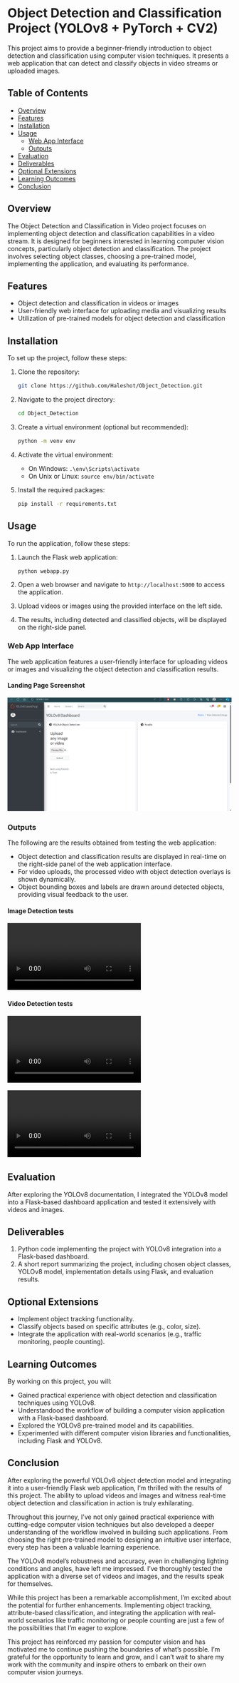 # Object Detection and Classification Project (YOLOv8 + PyTorch + CV2)

This project aims to provide a beginner-friendly introduction to object detection and classification using computer vision techniques. It presents a web application that can detect and classify objects in video streams or uploaded images.

## Table of Contents

- [Overview](#overview)
- [Features](#features)
- [Installation](#installation)
- [Usage](#usage)
  - [Web App Interface](#web-app-interface)
  - [Outputs](#outputs)
  <!-- - [Project Structure](#project-structure) -->
- [Evaluation](#evaluation)
- [Deliverables](#deliverables)
- [Optional Extensions](#optional-extensions)
- [Learning Outcomes](#learning-outcomes)
- [Conclusion](#conclusion)

## Overview

The Object Detection and Classification in Video project focuses on implementing object detection and classification capabilities in a video stream. It is designed for beginners interested in learning computer vision concepts, particularly object detection and classification. The project involves selecting object classes, choosing a pre-trained model, implementing the application, and evaluating its performance.

## Features

- Object detection and classification in videos or images
- User-friendly web interface for uploading media and visualizing results
- Utilization of pre-trained models for object detection and classification

## Installation

To set up the project, follow these steps:

1. Clone the repository:

   ```bash
   git clone https://github.com/Haleshot/Object_Detection.git
   ```

2. Navigate to the project directory:

   ```bash
   cd Object_Detection
   ```

3. Create a virtual environment (optional but recommended):

   ```bash
   python -m venv env
   ```

4. Activate the virtual environment:
   - On Windows: `.\env\Scripts\activate`
   - On Unix or Linux: `source env/bin/activate`

5. Install the required packages:

   ```bash
   pip install -r requirements.txt
   ```

## Usage

To run the application, follow these steps:

1. Launch the Flask web application:

   ```bash
   python webapp.py
   ```

2. Open a web browser and navigate to `http://localhost:5000` to access the application.

3. Upload videos or images using the provided interface on the left side.

4. The results, including detected and classified objects, will be displayed on the right-side panel.

### Web App Interface

The web application features a user-friendly interface for uploading videos or images and visualizing the object detection and classification results.

#### Landing Page Screenshot

![Landing Page](assets/Landing_Page.png)

### Outputs

The following are the results obtained from testing the web application:

- Object detection and classification results are displayed in real-time on the right-side panel of the web application interface.
- For video uploads, the processed video with object detection overlays is shown dynamically.
- Object bounding boxes and labels are drawn around detected objects, providing visual feedback to the user.

#### Image Detection tests

![Image Detection output](https://github.com/haleshot/Object_Detection/raw/main/assets/Image_Output.mp4)

#### Video Detection tests

<!-- <video src="assets/Video_Output_1.mp4" controls></video> -->
![Video Output 1](https://github.com/haleshot/Object_Detection/raw/main/assets/Video_Output_1.mp4)

![Video Output 2](https://github.com/haleshot/Object_Detection/raw/main/assets/Video_Output_2.mp4)


<!-- ### Project Structure

```
Object_Detection/
│
├── app/
│   ├── static/
│   │   └── css/
│   │       └── style.css
│   ├── templates/
│   │   └── index.html
│   └── webapp.py
│
├── uploads/
│
├── README.md
└── requirements.txt
``` -->

## Evaluation

After exploring the YOLOv8 documentation, I integrated the YOLOv8 model into a Flask-based dashboard application and tested it extensively with videos and images.

## Deliverables

1. Python code implementing the project with YOLOv8 integration into a Flask-based dashboard.
2. A short report summarizing the project, including chosen object classes, YOLOv8 model, implementation details using Flask, and evaluation results.

## Optional Extensions

- Implement object tracking functionality.
- Classify objects based on specific attributes (e.g., color, size).
- Integrate the application with real-world scenarios (e.g., traffic monitoring, people counting).

## Learning Outcomes

By working on this project, you will:

- Gained practical experience with object detection and classification techniques using YOLOv8.
- Understandood the workflow of building a computer vision application with a Flask-based dashboard.
- Explored the YOLOv8 pre-trained model and its capabilities.
- Experimented with different computer vision libraries and functionalities, including Flask and YOLOv8.

## Conclusion

After exploring the powerful YOLOv8 object detection model and integrating it into a user-friendly Flask web application, I’m thrilled with the results of this project. The ability to upload videos and images and witness real-time object detection and classification in action is truly exhilarating.

Throughout this journey, I’ve not only gained practical experience with cutting-edge computer vision techniques but also developed a deeper understanding of the workflow involved in building such applications. From choosing the right pre-trained model to designing an intuitive user interface, every step has been a valuable learning experience.

The YOLOv8 model’s robustness and accuracy, even in challenging lighting conditions and angles, have left me impressed. I’ve thoroughly tested the application with a diverse set of videos and images, and the results speak for themselves.

While this project has been a remarkable accomplishment, I’m excited about the potential for further enhancements. Implementing object tracking, attribute-based classification, and integrating the application with real-world scenarios like traffic monitoring or people counting are just a few of the possibilities that I’m eager to explore.

This project has reinforced my passion for computer vision and has motivated me to continue pushing the boundaries of what’s possible. I’m grateful for the opportunity to learn and grow, and I can’t wait to share my work with the community and inspire others to embark on their own computer vision journeys.
